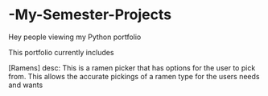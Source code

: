 # -My-Semester-Projects

Hey people viewing my Python portfolio

This portfolio currently includes

[Ramens]
desc: This is a ramen picker that has options for the user to pick from. This allows the accurate pickings of a ramen type for the users needs and wants

